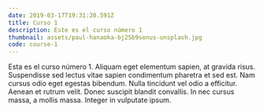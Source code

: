 ```yaml
---
date: 2019-03-17T19:31:20.591Z
title: Curso 1
description: Este es el curso número 1
thumbnail: assets/paul-hanaoka-bj25b9sonus-unsplash.jpg
code: course-1
---
```

Esta es el curso número 1. Aliquam eget elementum sapien, at gravida risus. Suspendisse sed lectus vitae sapien condimentum pharetra et sed est. Nam cursus odio eget egestas bibendum. Nulla tincidunt vel odio a efficitur. Aenean et rutrum velit. Donec suscipit blandit convallis. In nec cursus massa, a mollis massa. Integer in vulputate ipsum.
